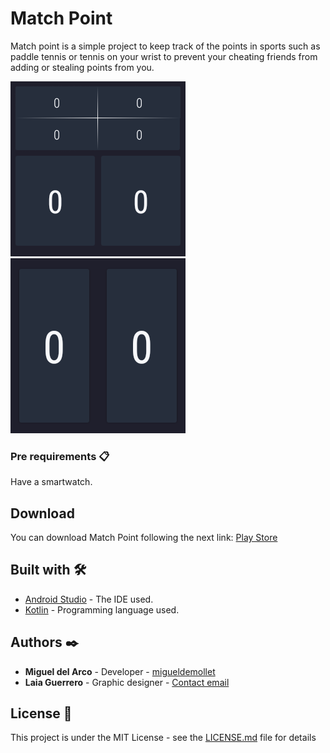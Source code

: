 # Match Point
Match point is a simple project to keep track of the points in sports such as paddle tennis or tennis on your wrist to prevent your cheating friends from adding or stealing points from you.

![Start](https://github.com/migueldemollet/Match-Point/blob/master/app/src/main/res/raw/gitimage1.png)
![tie break](https://github.com/migueldemollet/Match-Point/blob/master/app/src/main/res/raw/gitimage2.png)

### Pre requirements 📋

Have a smartwatch.

## Download 
You can download Match Point following the next link: [Play Store](https://play.google.com/store/apps/details?id=com.miguel.match_point)

## Built with 🛠️

* [Android Studio](https://developer.android.com/) - The IDE used.
* [Kotlin](https://developer.android.com/kotlin) - Programming language used.

## Authors ✒️

* **Miguel del Arco** - Developer - [migueldemollet](https://github.com/migueldemollet)
* **Laia Guerrero** - Graphic designer - [Contact email](mailto:laiaguerrero99@gmail.com)

## License 📄

This project is under the MIT License - see the [LICENSE.md](LICENSE.md) file for details

